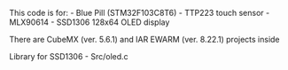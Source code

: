 This code is for: - Blue Pill (STM32F103C8T6) - TTP223 touch sensor - 
MLX90614 - SSD1306 128x64 OLED display

There are CubeMX (ver. 5.6.1) and IAR EWARM (ver. 8.22.1) projects inside

Library for SSD1306 - Src/oled.c
